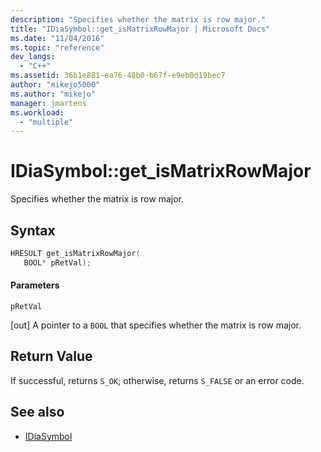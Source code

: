 ```yaml
---
description: "Specifies whether the matrix is row major."
title: "IDiaSymbol::get_isMatrixRowMajor | Microsoft Docs"
ms.date: "11/04/2016"
ms.topic: "reference"
dev_langs:
  - "C++"
ms.assetid: 36b1e881-ea76-48b0-b67f-e9eb0d19bec7
author: "mikejo5000"
ms.author: "mikejo"
manager: jmartens
ms.workload:
  - "multiple"
---
```

# IDiaSymbol::get_isMatrixRowMajor
Specifies whether the matrix is row major.

## Syntax

```C++
HRESULT get_isMatrixRowMajor(
   BOOL* pRetVal);
```

#### Parameters
 `pRetVal`

[out] A pointer to a `BOOL` that specifies whether the matrix is row major.

## Return Value
 If successful, returns `S_OK`; otherwise, returns `S_FALSE` or an error code.

## See also
- [IDiaSymbol](../../debugger/debug-interface-access/idiasymbol.md)
